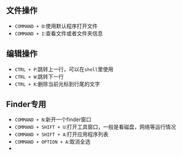 ## 文件操作

* `COMMAND + O`:使用默认程序打开文件
* `COMMAND + I`:查看文件或者文件夹信息

## 编辑操作

* `CTRL + P`:跳转上一行，可以在`shell`里使用
* `CTRL + W`:跳转下一行
* `CTRL + K`:删除当前光标到行尾的文字

## Finder专用

* `COMMAND + N`:新开一个finder窗口
* `COMMAND + SHIFT + U`:打开工具窗口，一般是看磁盘，网络等运行情况
* `COMMAND + SHIFT + A`:打开应用程序列表
* `COMMAND + OPTION + A`:取消全选
* 